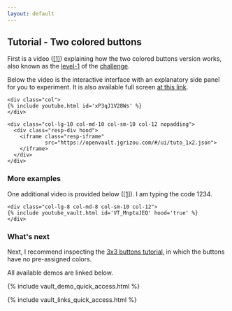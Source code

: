 ```yaml
---
layout: default
---
```


## Tutorial - Two colored buttons

First is a video ([[1]](https://www.youtube.com/embed/xP3qJ1V28Ws)) explaining how the two colored buttons version works, also known as the [level-1](../../challenge/level-1/) of the [challenge](../../challenge).

Below the video is the interactive interface with an explanatory side panel for you to experiment. It is also available full screen [at this link](https://openvault.jgrizou.com/#/ui/tuto_1x2.json).

<div class="container">
  <div class="row align-items-center justify-content-center">

    <div class="col">
    {% include youtube.html id='xP3qJ1V28Ws' %}
    </div>

  </div>
</div>


<div class="container">
  <div class="row align-items-center justify-content-center">

    <div class="col-lg-10 col-md-10 col-sm-10 col-12 nopadding">
      <div class="resp-div hood">
        <iframe class="resp-iframe"
                src="https://openvault.jgrizou.com/#/ui/tuto_1x2.json">
        </iframe>
      </div>
    </div>

  </div>
</div>

### More examples

One additional video is provided below ([[1]](https://www.youtube.com/embed/VT_MnptaJEQ)). I am typing the code 1234.

<div class="container">
  <div class="row align-items-center justify-content-center">

    <div class="col-lg-8 col-md-8 col-sm-10 col-12">
    {% include youtube_vault.html id='VT_MnptaJEQ' hood='true' %}
    </div>

  </div>
</div>

### What's next

Next, I recommend inspecting the [3x3 buttons tutorial](../3x3/), in which the buttons have no pre-assigned colors.

All available demos are linked below.

{% include vault_demo_quick_access.html %}

{% include vault_links_quick_access.html %}

